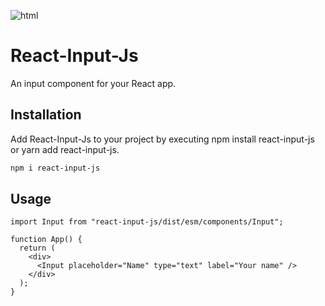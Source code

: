 ![html](https://github.com/osujipius/react-input-js/assets/94569961/b35a80d4-390d-4a6e-83ad-f6750e76a278)


# React-Input-Js

An input component for your React app.

## Installation
Add React-Input-Js to your project by executing npm install react-input-js or yarn add react-input-js.

```bash
npm i react-input-js
```

## Usage

```
import Input from "react-input-js/dist/esm/components/Input";

function App() {
  return (
    <div>
      <Input placeholder="Name" type="text" label="Your name" />
    </div>
  );
}
```
